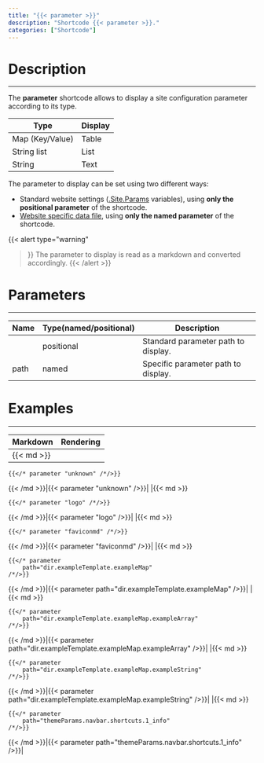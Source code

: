 ```yaml
---
title: "{{< parameter >}}"
description: "Shortcode {{< parameter >}}."
categories: ["Shortcode"]
---
```


# Description
---

The **parameter** shortcode allows to display a site configuration parameter according to its type.

| Type | Display |
| ---- | ------- |
| Map (Key/Value) | Table |
| String list | List |
| String | Text |

The parameter to display can be set using two different ways:
* Standard website settings ([.Site.Params](https://gohugo.io/variables/site/#the-siteparams-variable) variables), using **only the positional parameter** of the shortcode.
* [Website specific data file](https://gohugo.io/templates/data-templates/), using **only the named parameter** of the shortcode.

{{< alert
    type="warning"
>}}
The parameter to display is read as a markdown and converted accordingly.
{{< /alert >}}


# Parameters
---

| Name | Type(named/positional) | Description |
| ---- | ---------------------- | ----------- |
| | positional | Standard parameter path to display. |
| path | named | Specific parameter path to display. |

# Examples
---

| Markdown | Rendering |
| -------- | --------- |
|{{< md >}}
```
{{</* parameter "unknown" /*/>}}
```
{{< /md >}}|{{< parameter "unknown" />}}|
|{{< md >}}
```
{{</* parameter "logo" /*/>}}
```
{{< /md >}}|{{< parameter "logo" />}}|
|{{< md >}}
```
{{</* parameter "faviconmd" /*/>}}
```
{{< /md >}}|{{< parameter "faviconmd" />}}|
|{{< md >}}
```
{{</* parameter
    path="dir.exampleTemplate.exampleMap"
/*/>}}
```
{{< /md >}}|{{< parameter
    path="dir.exampleTemplate.exampleMap"
/>}}|
|{{< md >}}
```
{{</* parameter
    path="dir.exampleTemplate.exampleMap.exampleArray"
/*/>}}
```
{{< /md >}}|{{< parameter
    path="dir.exampleTemplate.exampleMap.exampleArray"
/>}}|
|{{< md >}}
```
{{</* parameter
    path="dir.exampleTemplate.exampleMap.exampleString"
/*/>}}
```
{{< /md >}}|{{< parameter
    path="dir.exampleTemplate.exampleMap.exampleString"
/>}}|
|{{< md >}}
```
{{</* parameter
    path="themeParams.navbar.shortcuts.1_info"
/*/>}}
```
{{< /md >}}|{{< parameter
    path="themeParams.navbar.shortcuts.1_info"
/>}}|
